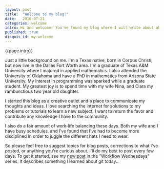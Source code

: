 ```yaml
---
layout: post
title:  "Welcome to my blog!"
date:   2016-07-21
categories: welcome
intro: Hi and welcome! You've found my blog where I will write about about my awesome endeavors as a Java developer.
published: true
disquis_id: my-welcome
---
```

{{page.intro}}

Just a little background on me. I'm a Texas native, born in Corpus Christi, but now live in the Dallas Fort Worth area. I'm a graduate of Texas A&M University where I majored in applied mathematics. I also attended the University of Oklahoma and have a PhD in mathematics from Arizona State University. My interest in programming was sparked while a graduate student. My greatest joy is to spend time with my wife Nina, and Clara my rambunctious two year old daughter.

I started this blog as a creative outlet and a place to communicate my thoughts and ideas. I love searching the internet for solutions to my problems or tutorials to learn a new subject. I want to return the favor and contribute any knowledge I have to the community.

I also do a fair amount of work-life balancing these days. Both my wife and I have busy schedules, and I've found that I've had to become more disciplined in order to juggle the different hats I need to wear.

So please feel free to suggest topics for blog posts, corrections to what I've posted, or anything you're curious about. I'll do my best to post every few days. To get it started, see my [new post](/git/tips/workflow/2016/08/24/git-tip-squash.html) in the "Workflow Wednesdays" series. It describes something I learned about git today...
